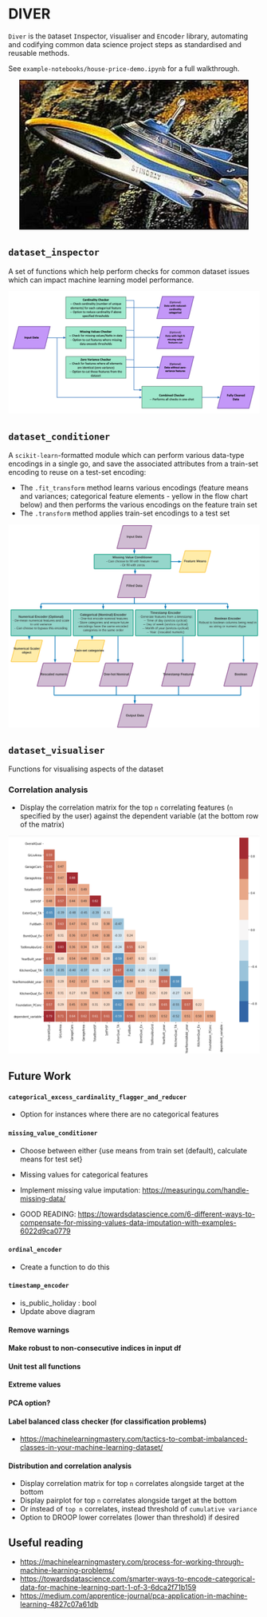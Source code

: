 # DIVER

`Diver` is the `D`ataset `I`nspector, `V`isualiser and `E`ncode`r` library, automating and codifying common data science project steps as standardised and reusable methods.

See `example-notebooks/house-price-demo.ipynb` for a full walkthrough.

<p align="center">
  <img width="460" height="300" src="https://github.com/ClearScore/diver/blob/master/pictures/stingray.jpg">
</p>

## `dataset_inspector`

A set of functions which help perform checks for common dataset issues which can impact machine learning model performance.

![`inspector` flow](https://github.com/ClearScore/diver/blob/master/pictures/inspector_flow.png)

## `dataset_conditioner`

A `scikit-learn`-formatted module which can perform various data-type encodings in a single go, and save the associated attributes from a train-set encoding to reuse on a test-set encoding:
- The `.fit_transform` method learns various encodings (feature means and variances; categorical feature elements - yellow in the flow chart below) and then performs the various encodings on the feature train set
- The `.transform` method applies train-set encodings to a test set

![`fit_transform` flow](https://github.com/ClearScore/diver/blob/master/pictures/readme_flow.png)

## `dataset_visualiser`

Functions for visualising aspects of the dataset

### Correlation analysis
- Display the correlation matrix for the top `n` correlating features (`n` specified by the user) against the dependent variable (at the bottom row of the matrix)

![correlation](https://github.com/ClearScore/diver/blob/master/pictures/correlation.png)


## Future Work

#### `categorical_excess_cardinality_flagger_and_reducer`
- Option for instances where there are no categorical features

#### `missing_value_conditioner`
- Choose between either {use means from train set (default), calculate means for test set}
- Missing values for categorical features

- Implement missing value imputation: https://measuringu.com/handle-missing-data/

- GOOD READING: https://towardsdatascience.com/6-different-ways-to-compensate-for-missing-values-data-imputation-with-examples-6022d9ca0779

#### `ordinal_encoder`
- Create a function to do this

#### `timestamp_encoder`
- is_public_holiday : bool
- Update above diagram

#### Remove warnings

#### Make robust to non-consecutive indices in input df

#### Unit test all functions

#### Extreme values

#### PCA option?

#### Label balanced class checker (for classification problems)
- https://machinelearningmastery.com/tactics-to-combat-imbalanced-classes-in-your-machine-learning-dataset/

#### Distribution and correlation analysis
- Display correlation matrix for top `n` correlates alongside target at the bottom
- Display pairplot for top `n` correlates alongside target at the bottom
- Or instead of `top n` correlates, instead threshold of `cumulative variance`
- Option to DROOP lower correlates (lower than threshold) if desired

## Useful reading
- https://machinelearningmastery.com/process-for-working-through-machine-learning-problems/
- https://towardsdatascience.com/smarter-ways-to-encode-categorical-data-for-machine-learning-part-1-of-3-6dca2f71b159
- https://medium.com/apprentice-journal/pca-application-in-machine-learning-4827c07a61db

